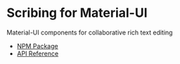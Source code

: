 # Scribing for Material-UI

Material-UI components for collaborative rich text editing

* [NPM Package](https://www.npmjs.com/package/scribing-mui)
* [API Reference](https://github.com/mwikstrom/scribing-mui/blob/master/docs/scribing-mui.md)

